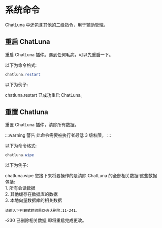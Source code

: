 # 系统命令

ChatLuna 中还包含其他的二级指令，用于辅助管理。

## 重启 ChatLuna

重启 ChatLuna 插件。遇到任何毛病，可以先重启一下。

以下为命令格式:

```powershell
chatluna.restart
```

以下为例子:

<chat-panel>
  <chat-message nickname="User">chatluna.restart</chat-message>
  <chat-message nickname="Bot">已成功重启 ChatLuna。</chat-message>
</chat-panel>

## 重置 Chatluna

重置 ChatLuna 插件，清除所有数据。

:::warning 警告
此命令需要被执行者最低 3 级权限。
:::

以下为命令格式:

```powershell
chatluna.wipe
```

以下为例子:

<chat-panel>
  <chat-message nickname="User">chatluna.wipe</chat-message>
  <chat-message nickname="Bot">您接下来将要操作的是清除 ChatLuna 的全部相关数据!这些数据包括:
  <br/>
1. 所有会话数据
<br/>
2. 其他缓存在数据库的数据
<br/>
3. 本地向量数据库的相关数据
<br/>

    请输入下列算式的结果以确认删除:11-241。

  </chat-message>
  <chat-message nickname="User">-230</chat-message>
  <chat-message nickname="Bot">已删除相关数据,即将重启完成更改。</chat-message>
</chat-panel>
